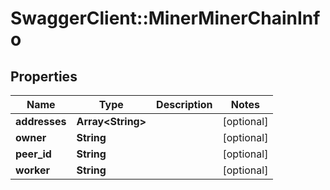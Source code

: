 # SwaggerClient::MinerMinerChainInfo

## Properties
Name | Type | Description | Notes
------------ | ------------- | ------------- | -------------
**addresses** | **Array&lt;String&gt;** |  | [optional] 
**owner** | **String** |  | [optional] 
**peer_id** | **String** |  | [optional] 
**worker** | **String** |  | [optional] 

